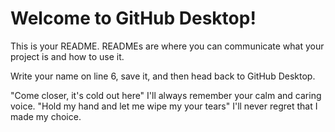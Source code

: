 # Welcome to GitHub Desktop!

This is your README. READMEs are where you can communicate what your project is and how to use it.

Write your name on line 6, save it, and then head back to GitHub Desktop.

"Come closer, it's cold out here"
I'll always remember your calm and caring voice.
"Hold my hand and let me wipe my your tears"
I'll never regret that I made my choice.

